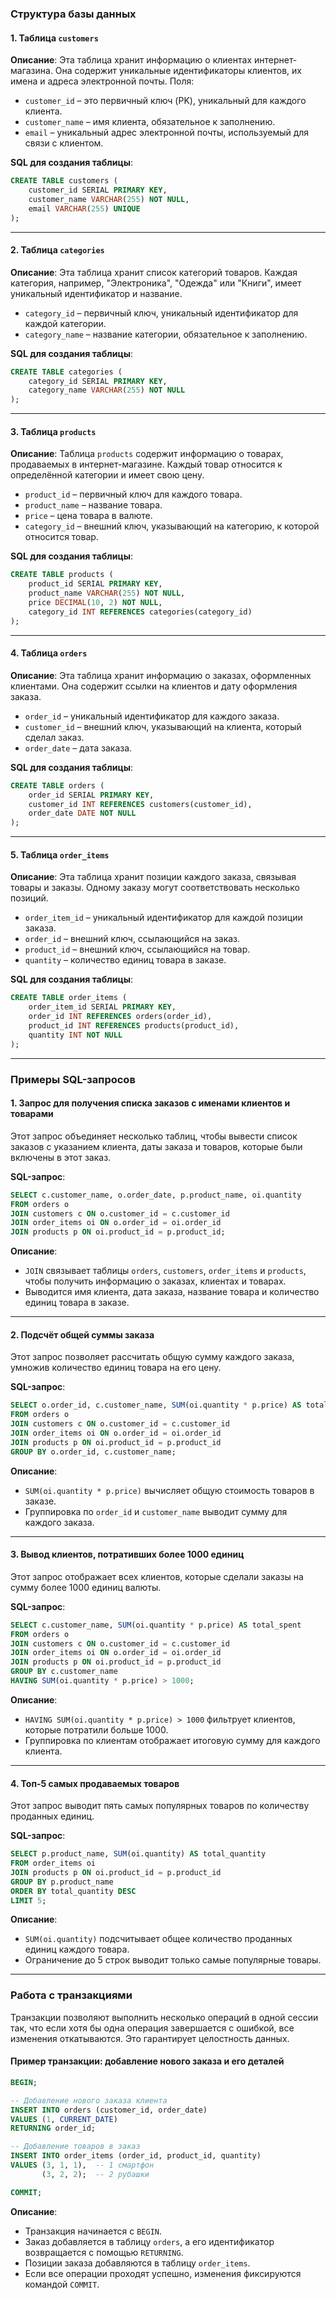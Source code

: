 
### Структура базы данных

#### 1. Таблица `customers`

**Описание**: Эта таблица хранит информацию о клиентах интернет-магазина. Она содержит уникальные идентификаторы клиентов, их имена и адреса электронной почты. Поля:
- `customer_id` – это первичный ключ (PK), уникальный для каждого клиента.
- `customer_name` – имя клиента, обязательное к заполнению.
- `email` – уникальный адрес электронной почты, используемый для связи с клиентом.

**SQL для создания таблицы**:
```sql
CREATE TABLE customers (
    customer_id SERIAL PRIMARY KEY,
    customer_name VARCHAR(255) NOT NULL,
    email VARCHAR(255) UNIQUE
);
```

---

#### 2. Таблица `categories`

**Описание**: Эта таблица хранит список категорий товаров. Каждая категория, например, "Электроника", "Одежда" или "Книги", имеет уникальный идентификатор и название.
- `category_id` – первичный ключ, уникальный идентификатор для каждой категории.
- `category_name` – название категории, обязательное к заполнению.

**SQL для создания таблицы**:
```sql
CREATE TABLE categories (
    category_id SERIAL PRIMARY KEY,
    category_name VARCHAR(255) NOT NULL
);
```

---

#### 3. Таблица `products`

**Описание**: Таблица `products` содержит информацию о товарах, продаваемых в интернет-магазине. Каждый товар относится к определённой категории и имеет свою цену.
- `product_id` – первичный ключ для каждого товара.
- `product_name` – название товара.
- `price` – цена товара в валюте.
- `category_id` – внешний ключ, указывающий на категорию, к которой относится товар.

**SQL для создания таблицы**:
```sql
CREATE TABLE products (
    product_id SERIAL PRIMARY KEY,
    product_name VARCHAR(255) NOT NULL,
    price DECIMAL(10, 2) NOT NULL,
    category_id INT REFERENCES categories(category_id)
);
```

---

#### 4. Таблица `orders`

**Описание**: Эта таблица хранит информацию о заказах, оформленных клиентами. Она содержит ссылки на клиентов и дату оформления заказа.
- `order_id` – уникальный идентификатор для каждого заказа.
- `customer_id` – внешний ключ, указывающий на клиента, который сделал заказ.
- `order_date` – дата заказа.

**SQL для создания таблицы**:
```sql
CREATE TABLE orders (
    order_id SERIAL PRIMARY KEY,
    customer_id INT REFERENCES customers(customer_id),
    order_date DATE NOT NULL
);
```

---

#### 5. Таблица `order_items`

**Описание**: Эта таблица хранит позиции каждого заказа, связывая товары и заказы. Одному заказу могут соответствовать несколько позиций.
- `order_item_id` – уникальный идентификатор для каждой позиции заказа.
- `order_id` – внешний ключ, ссылающийся на заказ.
- `product_id` – внешний ключ, ссылающийся на товар.
- `quantity` – количество единиц товара в заказе.

**SQL для создания таблицы**:
```sql
CREATE TABLE order_items (
    order_item_id SERIAL PRIMARY KEY,
    order_id INT REFERENCES orders(order_id),
    product_id INT REFERENCES products(product_id),
    quantity INT NOT NULL
);
```

---

### Примеры SQL-запросов

#### 1. **Запрос для получения списка заказов с именами клиентов и товарами**

Этот запрос объединяет несколько таблиц, чтобы вывести список заказов с указанием клиента, даты заказа и товаров, которые были включены в этот заказ.

**SQL-запрос**:
```sql
SELECT c.customer_name, o.order_date, p.product_name, oi.quantity
FROM orders o
JOIN customers c ON o.customer_id = c.customer_id
JOIN order_items oi ON o.order_id = oi.order_id
JOIN products p ON oi.product_id = p.product_id;
```

**Описание**:
- `JOIN` связывает таблицы `orders`, `customers`, `order_items` и `products`, чтобы получить информацию о заказах, клиентах и товарах.
- Выводится имя клиента, дата заказа, название товара и количество единиц товара в заказе.

---

#### 2. **Подсчёт общей суммы заказа**

Этот запрос позволяет рассчитать общую сумму каждого заказа, умножив количество единиц товара на его цену.

**SQL-запрос**:
```sql
SELECT o.order_id, c.customer_name, SUM(oi.quantity * p.price) AS total_amount
FROM orders o
JOIN customers c ON o.customer_id = c.customer_id
JOIN order_items oi ON o.order_id = oi.order_id
JOIN products p ON oi.product_id = p.product_id
GROUP BY o.order_id, c.customer_name;
```

**Описание**:
- `SUM(oi.quantity * p.price)` вычисляет общую стоимость товаров в заказе.
- Группировка по `order_id` и `customer_name` выводит сумму для каждого заказа.

---

#### 3. **Вывод клиентов, потративших более 1000 единиц**

Этот запрос отображает всех клиентов, которые сделали заказы на сумму более 1000 единиц валюты.

**SQL-запрос**:
```sql
SELECT c.customer_name, SUM(oi.quantity * p.price) AS total_spent
FROM orders o
JOIN customers c ON o.customer_id = c.customer_id
JOIN order_items oi ON o.order_id = oi.order_id
JOIN products p ON oi.product_id = p.product_id
GROUP BY c.customer_name
HAVING SUM(oi.quantity * p.price) > 1000;
```

**Описание**:
- `HAVING SUM(oi.quantity * p.price) > 1000` фильтрует клиентов, которые потратили больше 1000.
- Группировка по клиентам отображает итоговую сумму для каждого клиента.

---

#### 4. **Топ-5 самых продаваемых товаров**

Этот запрос выводит пять самых популярных товаров по количеству проданных единиц.

**SQL-запрос**:
```sql
SELECT p.product_name, SUM(oi.quantity) AS total_quantity
FROM order_items oi
JOIN products p ON oi.product_id = p.product_id
GROUP BY p.product_name
ORDER BY total_quantity DESC
LIMIT 5;
```

**Описание**:
- `SUM(oi.quantity)` подсчитывает общее количество проданных единиц каждого товара.
- Ограничение до 5 строк выводит только самые популярные товары.

---

### Работа с транзакциями

Транзакции позволяют выполнить несколько операций в одной сессии так, что если хотя бы одна операция завершается с ошибкой, все изменения откатываются. Это гарантирует целостность данных.

#### Пример транзакции: добавление нового заказа и его деталей

```sql
BEGIN;

-- Добавление нового заказа клиента
INSERT INTO orders (customer_id, order_date) 
VALUES (1, CURRENT_DATE)
RETURNING order_id;

-- Добавление товаров в заказ
INSERT INTO order_items (order_id, product_id, quantity)
VALUES (3, 1, 1),  -- 1 смартфон
       (3, 2, 2);  -- 2 рубашки

COMMIT;
```

**Описание**:
- Транзакция начинается с `BEGIN`.
- Заказ добавляется в таблицу `orders`, а его идентификатор возвращается с помощью `RETURNING`.
- Позиции заказа добавляются в таблицу `order_items`.
- Если все операции проходят успешно, изменения фиксируются командой `COMMIT`.

